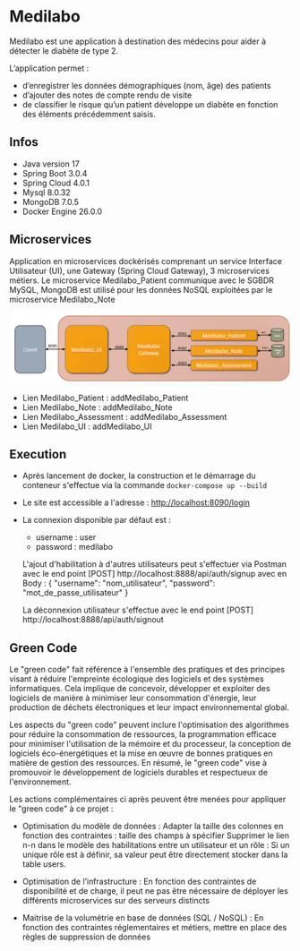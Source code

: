 # Medilabo

Medilabo est une application à destination des médecins pour aider à détecter le diabète de type 2. 

L’application permet :
- d’enregistrer les données démographiques (nom, âge) des patients
- d’ajouter des notes de compte rendu de visite
- de classifier le risque qu’un patient développe un diabète en fonction des éléments précédemment saisis.


## Infos
- Java version 17
- Spring Boot 3.0.4
- Spring Cloud 4.0.1
- Mysql 8.0.32 
- MongoDB 7.0.5
- Docker Engine 26.0.0


## Microservices
Application en microservices dockérisés comprenant un service Interface Utilisateur (UI), une Gateway (Spring Cloud Gateway), 3 microservices métiers.
Le microservice Medilabo_Patient communique avec le SGBDR MySQL, MongoDB est utilisé pour les données NoSQL exploitées par le microservice Medilabo_Note

![img.png](img.png)

- Lien Medilabo_Patient : addMedilabo_Patient
- Lien Medilabo_Note : addMedilabo_Note
- Lien Medilabo_Assessment : addMedilabo_Assessment
- Lien Medilabo_UI : addMedilabo_UI

## Execution
- Après lancement de docker, la construction et le démarrage du conteneur s'effectue via la commande `docker-compose up --build`


- Le site est accessible a l'adresse : [http://localhost:8090/login](http://localhost:8090/login)


- La connexion disponible par défaut est :
  - username : user
  - password : medilabo


   L'ajout d'habilitation à d'autres utilisateurs peut s'effectuer via Postman avec le end point [POST] http://localhost:8888/api/auth/signup avec en Body :
   {
   "username": "nom_utilisateur",
   "password": "mot_de_passe_utilisateur"
   }

   La déconnexion utilisateur s'effectue avec le end point [POST] http://localhost:8888/api/auth/signout

## Green Code

Le "green code" fait référence à l'ensemble des pratiques et des principes visant à réduire l'empreinte écologique des logiciels et des systèmes informatiques. Cela implique de concevoir, développer et exploiter des logiciels de manière à minimiser leur consommation d'énergie, leur production de déchets électroniques et leur impact environnemental global.

Les aspects du "green code" peuvent inclure l'optimisation des algorithmes pour réduire la consommation de ressources, la programmation efficace pour minimiser l'utilisation de la mémoire et du processeur, la conception de logiciels éco-énergétiques et la mise en œuvre de bonnes pratiques en matière de gestion des ressources. En résumé, le "green code" vise à promouvoir le développement de logiciels durables et respectueux de l'environnement.

 Les actions complémentaires ci après peuvent être menées pour appliquer le "green code" à ce projet :

- Optimisation du modèle de données :
Adapter la taille des colonnes en fonction des contraintes : taille des champs à spécifier
Supprimer le lien n-n dans le modèle des habilitations entre un utilisateur et un rôle : Si un unique rôle est à définir, sa valeur peut être directement stocker dans la table users.

- Optimisation de l’infrastructure : 
En fonction des contraintes de disponibilité et de charge, il peut ne pas être nécessaire de déployer les différents microservices sur des serveurs distincts

- Maitrise de la volumétrie en base de données (SQL / NoSQL) :
En fonction des contraintes réglementaires et métiers, mettre en place des règles de suppression de données

